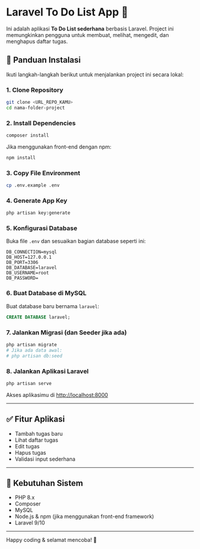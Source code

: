 # Laravel To Do List App 📝

Ini adalah aplikasi **To Do List sederhana** berbasis Laravel. Project ini memungkinkan pengguna untuk membuat, melihat, mengedit, dan menghapus daftar tugas.

## 🚀 Panduan Instalasi

Ikuti langkah-langkah berikut untuk menjalankan project ini secara lokal:

### 1. Clone Repository
```bash
git clone <URL_REPO_KAMU>
cd nama-folder-project
````

### 2. Install Dependencies

```bash
composer install
```

Jika menggunakan front-end dengan npm:

```bash
npm install
```

### 3. Copy File Environment

```bash
cp .env.example .env
```

### 4. Generate App Key

```bash
php artisan key:generate
```

### 5. Konfigurasi Database

Buka file `.env` dan sesuaikan bagian database seperti ini:

```env
DB_CONNECTION=mysql
DB_HOST=127.0.0.1
DB_PORT=3306
DB_DATABASE=laravel
DB_USERNAME=root
DB_PASSWORD=
```

### 6. Buat Database di MySQL

Buat database baru bernama `laravel`:

```sql
CREATE DATABASE laravel;
```

### 7. Jalankan Migrasi (dan Seeder jika ada)

```bash
php artisan migrate
# Jika ada data awal:
# php artisan db:seed
```

### 8. Jalankan Aplikasi Laravel

```bash
php artisan serve
```

Akses aplikasimu di [http://localhost:8000](http://localhost:8000)

---

## ✅ Fitur Aplikasi

* Tambah tugas baru
* Lihat daftar tugas
* Edit tugas
* Hapus tugas
* Validasi input sederhana

---

## 📌 Kebutuhan Sistem

* PHP 8.x
* Composer
* MySQL
* Node.js & npm (jika menggunakan front-end framework)
* Laravel 9/10

---

Happy coding & selamat mencoba! 🎉
